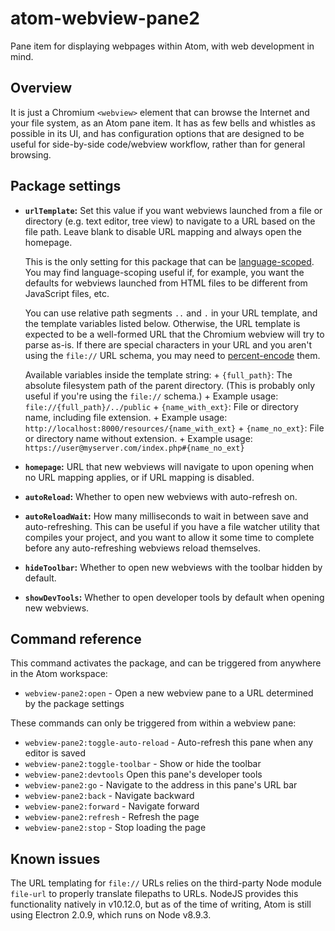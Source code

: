 # atom-webview-pane2

Pane item for displaying webpages within Atom, with web development in mind.

## Overview

It is just a Chromium `<webview>` element that can browse the Internet and your
file system, as an Atom pane item. It has as few bells and whistles as possible
in its UI, and has configuration options that are designed to be useful for
side-by-side code/webview workflow, rather than for general browsing.


## Package settings

+	**`urlTemplate`:** Set this value if you want webviews launched from a file
	or directory (e.g. text editor, tree view) to navigate to a URL based on the
	file path. Leave blank to disable URL mapping and always open the homepage.

	This is the only setting for this package that can be [language-scoped](1).
	You may find language-scoping useful if, for example, you want the defaults
	for webviews launched from HTML files to be different from JavaScript files,
	etc.

	You can use relative path segments `..` and `.` in your URL template, and
	the template variables listed below. Otherwise, the URL template is expected
	to be a well-formed URL that the Chromium webview will try to parse as-is.
	If there are special characters in your URL and you aren't using
	the `file://` URL schema, you may need to [percent-encode](2) them.

	Available variables inside the template string:
		+ `{full_path}`: The absolute filesystem path of the parent directory.
			(This is probably only useful if you're using the `file://` schema.)
			+ Example usage: `file://{full_path}/../public`
		+ `{name_with_ext}`: File or directory name, including file extension.
			+ Example usage: `http://localhost:8000/resources/{name_with_ext}`
		+ `{name_no_ext}`: File or directory name without extension.
			+ Example usage: `https://user@myserver.com/index.php#{name_no_ext}`
+	**`homepage`:** URL that new webviews will navigate to upon opening when no
	URL mapping applies, or if URL mapping is disabled.
+	**`autoReload`:** Whether to open new webviews with auto-refresh on.
+	**`autoReloadWait`:** How many milliseconds to wait in between save and
	auto-refreshing. This can be useful if you have a file watcher utility that
	compiles your project, and you want to allow it some time to complete before
	any auto-refreshing webviews reload themselves.
+	**`hideToolbar`:** Whether to open new webviews with the toolbar hidden by
	default.
+	**`showDevTools`:** Whether to open developer tools by default when opening
	new webviews.


## Command reference

This command activates the package, and can be triggered from anywhere in the
Atom workspace:
+	`webview-pane2:open` - Open a new webview pane to a URL determined by the
	package settings

These commands can only be triggered from within a webview pane:
+	`webview-pane2:toggle-auto-reload` - Auto-refresh this pane when any editor
	is saved
+	`webview-pane2:toggle-toolbar` - Show or hide the toolbar
+	`webview-pane2:devtools` Open this pane's developer tools
+	`webview-pane2:go` - Navigate to the address in this pane's URL bar
+	`webview-pane2:back` - Navigate backward
+	`webview-pane2:forward` - Navigate forward
+	`webview-pane2:refresh` - Refresh the page
+	`webview-pane2:stop` - Stop loading the page

## Known issues

The URL templating for `file://` URLs relies on the third-party Node module
`file-url` to properly translate filepaths to URLs. NodeJS provides this
functionality natively in v10.12.0, but as of the time of writing, Atom is still
using Electron 2.0.9, which runs on Node v8.9.3.

[1]: https://flight-manual.atom.io/using-atom/sections/basic-customization/#global-configuration-settings
[2]: https://en.wikipedia.org/wiki/Percent-encoding
[3]: https://www.npmjs.com/package/file-url
